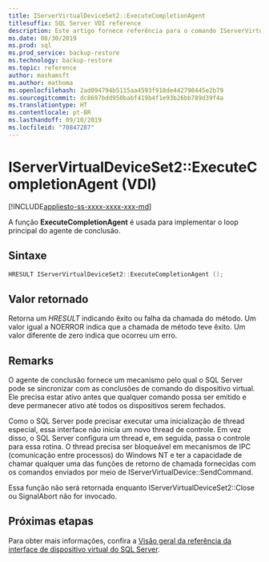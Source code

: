 ```yaml
---
title: IServerVirtualDeviceSet2::ExecuteCompletionAgent
titlesuffix: SQL Server VDI reference
description: Este artigo fornece referência para o comando IServerVirtualDeviceSet2::ExecuteCompletionAgent.
ms.date: 08/30/2019
ms.prod: sql
ms.prod_service: backup-restore
ms.technology: backup-restore
ms.topic: reference
author: mashamsft
ms.author: mathoma
ms.openlocfilehash: 2ad094794b5115aa4593f918de442798445e2b79
ms.sourcegitcommit: dc8697bdd950babf419b4f1e93b26bb789d39f4a
ms.translationtype: HT
ms.contentlocale: pt-BR
ms.lasthandoff: 09/10/2019
ms.locfileid: "70847287"
---
```

# <a name="iservervirtualdeviceset2executecompletionagent-vdi"></a>IServerVirtualDeviceSet2::ExecuteCompletionAgent (VDI)

[!INCLUDE[appliesto-ss-xxxx-xxxx-xxx-md](../../../includes/appliesto-ss-xxxx-xxxx-xxx-md.md)]

A função **ExecuteCompletionAgent** é usada para implementar o loop principal do agente de conclusão.

## <a name="syntax"></a>Sintaxe

```c
HRESULT IServerVirtualDeviceSet2::ExecuteCompletionAgent ();
```

## <a name="return-value"></a>Valor retornado

Retorna um *HRESULT* indicando êxito ou falha da chamada do método. Um valor igual a NOERROR indica que a chamada de método teve êxito. Um valor diferente de zero indica que ocorreu um erro.

## <a name="remarks"></a>Remarks

O agente de conclusão fornece um mecanismo pelo qual o SQL Server pode se sincronizar com as conclusões de comando do dispositivo virtual. Ele precisa estar ativo antes que qualquer comando possa ser emitido e deve permanecer ativo até todos os dispositivos serem fechados.

Como o SQL Server pode precisar executar uma inicialização de thread especial, essa interface não inicia um novo thread de controle. Em vez disso, o SQL Server configura um thread e, em seguida, passa o controle para essa rotina. O thread precisa ser bloqueável em mecanismos de IPC (comunicação entre processos) do Windows NT e ter a capacidade de chamar qualquer uma das funções de retorno de chamada fornecidas com os comandos enviados por meio de IServerVirtualDevice::SendCommand.

Essa função não será retornada enquanto IServerVirtualDeviceSet2::Close ou SignalAbort não for invocado.

## <a name="next-steps"></a>Próximas etapas

Para obter mais informações, confira a [Visão geral da referência da interface de dispositivo virtual do SQL Server](reference-virtual-device-interface.md).